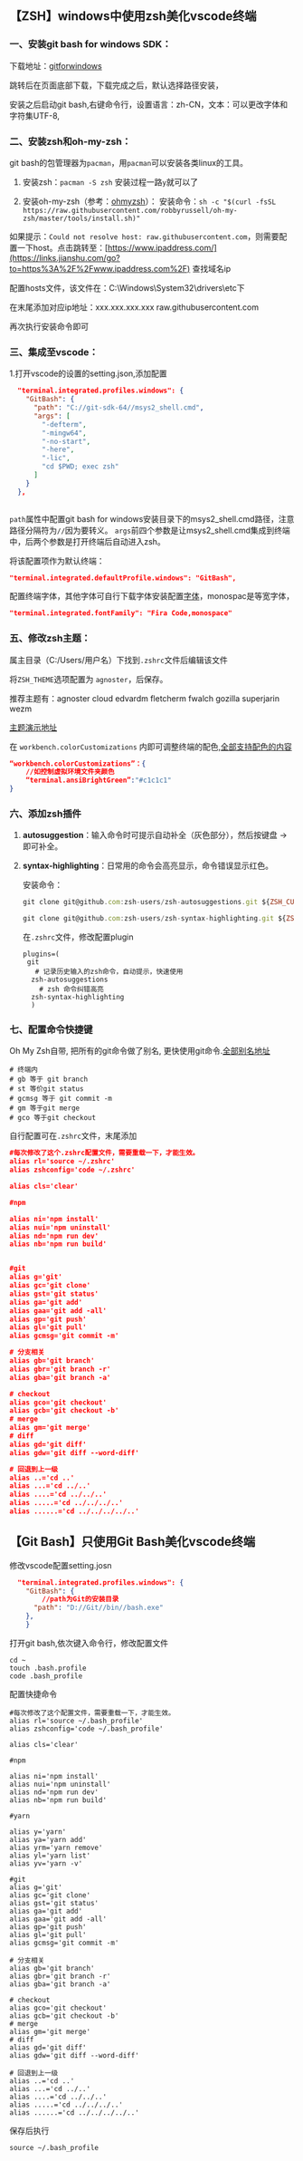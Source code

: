 ## 【ZSH】windows中使用zsh美化vscode终端

### 一、安装git bash for windows SDK：

下载地址：[gitforwindows](https://links.jianshu.com/go?to=https%3A%2F%2Fgitforwindows.org%2F)

跳转后在页面底部下载，下载完成之后，默认选择路径安装，

安装之后启动git bash,右键命令行，设置语言：zh-CN，文本：可以更改字体和字符集UTF-8,

### 二、安装zsh和oh-my-zsh：

git bash的包管理器为`pacman`，用`pacman`可以安装各类linux的工具。

1. 安装zsh：`pacman -S zsh`
    安装过程一路`y`就可以了

2. 安装oh-my-zsh（参考：[ohmyzsh](https://links.jianshu.com/go?to=https%3A%2F%2Fgithub.com%2Fohmyzsh%2Fohmyzsh)）：
    安装命令：`sh -c "$(curl -fsSL https://raw.githubusercontent.com/robbyrussell/oh-my-zsh/master/tools/install.sh)"`

   

如果提示：`Could not resolve host: raw.githubusercontent.com`，则需要配置一下host。点击跳转至：[https://www.ipaddress.com/](https://links.jianshu.com/go?to=https%3A%2F%2Fwww.ipaddress.com%2F)  查找域名ip

配置hosts文件，该文件在：C:\Windows\System32\drivers\etc下

在末尾添加对应ip地址：xxx.xxx.xxx.xxx  raw.githubusercontent.com

再次执行安装命令即可

### 三、集成至vscode：

1.打开vscode的设置的setting.json,添加配置



```json
  "terminal.integrated.profiles.windows": {
    "GitBash": {
      "path": "C://git-sdk-64//msys2_shell.cmd",
      "args": [
        "-defterm",
        "-mingw64",
        "-no-start",
        "-here",
        "-lic",
        "cd $PWD; exec zsh"
      ]
    }
  },
  
```

`path`属性中配置git bash for windows安装目录下的msys2_shell.cmd路径，注意路径分隔符为`//`因为要转义。
 `args`前四个参数是让msys2_shell.cmd集成到终端中，后两个参数是打开终端后自动进入zsh。

将该配置项作为默认终端：

```json
"terminal.integrated.defaultProfile.windows": "GitBash",
```

配置终端字体，其他字体可自行下载字体安装配置[字体](https://www.nerdfonts.com/font-downloads)，monospac是等宽字体，

```json
"terminal.integrated.fontFamily": "Fira Code,monospace"  
```



### 五、修改zsh主题：

属主目录（C:/Users/用户名）下找到`.zshrc`文件后编辑该文件

将`ZSH_THEME`选项配置为 `agnoster`，后保存。

推荐主题有：agnoster cloud  edvardm fletcherm fwalch gozilla superjarin wezm

[主题演示地址](https://github.com/ohmyzsh/ohmyzsh/wiki/Themes)

在 `workbench.colorCustomizations` 内即可调整终端的配色,[全部支持配色的内容](https://link.zhihu.com/?target=https%3A//code.visualstudio.com/api/references/theme-color%23integrated-terminal-colors)

```json
“workbench.colorCustomizations”：{
	//如控制虚拟环境文件夹颜色
	“terminal.ansiBrightGreen”:"#c1c1c1"
}
```



### 六、添加zsh插件

1. **autosuggestion**：输入命令时可提示自动补全（灰色部分），然后按键盘 → 即可补全。

2. **syntax-highlighting**：日常用的命令会高亮显示，命令错误显示红色。

   安装命令：

   ```js
   git clone git@github.com:zsh-users/zsh-autosuggestions.git ${ZSH_CUSTOM:-~/.oh-my-zsh/custom}/plugins/zsh-autosuggestions
   
   git clone git@github.com:zsh-users/zsh-syntax-highlighting.git ${ZSH_CUSTOM:-~/.oh-my-zsh/custom}/plugins/zsh-syntax-highlighting
   
   ```

   在`.zshrc`文件，修改配置plugin

   ```
   plugins=(
   	git
      # 记录历史输入的zsh命令，自动提示，快速使用
     zsh-autosuggestions
       # zsh 命令纠错高亮
     zsh-syntax-highlighting
     )
   ```

   

### 七、配置命令快捷键

Oh My Zsh自带, 把所有的git命令做了别名, 更快使用git命令.[全部别名地址](https://github.com/ohmyzsh/ohmyzsh/tree/master/plugins/git)

```
# 终端内
# gb 等于 git branch
# st 等价git status
# gcmsg 等于 git commit -m
# gm 等于git merge
# gco 等于git checkout
```

自行配置可在`.zshrc`文件，末尾添加

```json
#每次修改了这个.zshrc配置文件，需要重载一下，才能生效。
alias rl='source ~/.zshrc'
alias zshconfig='code ~/.zshrc'

alias cls='clear'

#npm

alias ni='npm install'
alias nui='npm uninstall'
alias nd='npm run dev'
alias nb='npm run build'


#git
alias g='git'
alias gc='git clone'
alias gst='git status'
alias ga='git add'
alias gaa='git add -all'
alias gp='git push'
alias gl='git pull'
alias gcmsg='git commit -m'

# 分支相关
alias gb='git branch'
alias gbr='git branch -r'
alias gba='git branch -a'

# checkout
alias gco='git checkout'
alias gcb='git checkout -b'
# merge
alias gm='git merge'
# diff
alias gd='git diff'
alias gdw='git diff --word-diff'

# 回退到上一级
alias ..='cd ..'
alias ...='cd ../..'
alias ....='cd ../../..'
alias .....='cd ../../../..'
alias ......='cd ../../../../..'

```



## 【Git Bash】只使用Git Bash美化vscode终端

修改vscode配置setting.josn

```json
  "terminal.integrated.profiles.windows": {
    "GitBash": {
        //path为Git的安装目录
      "path": "D://Git//bin//bash.exe"
    },
    }
```

打开git bash,依次键入命令行，修改配置文件

```
cd ~
touch .bash.profile
code .bash_profile
```

配置快捷命令

```
#每次修改了这个配置文件，需要重载一下，才能生效。
alias rl='source ~/.bash_profile'
alias zshconfig='code ~/.bash_profile'

alias cls='clear'

#npm

alias ni='npm install'
alias nui='npm uninstall'
alias nd='npm run dev'
alias nb='npm run build'

#yarn 

alias y='yarn'
alias ya='yarn add'
alias yrm='yarn remove'
alias yl='yarn list'
alias yv='yarn -v'

#git
alias g='git'
alias gc='git clone'
alias gst='git status'
alias ga='git add'
alias gaa='git add -all'
alias gp='git push'
alias gl='git pull'
alias gcmsg='git commit -m'

# 分支相关
alias gb='git branch'
alias gbr='git branch -r'
alias gba='git branch -a'

# checkout
alias gco='git checkout'
alias gcb='git checkout -b'
# merge
alias gm='git merge'
# diff
alias gd='git diff'
alias gdw='git diff --word-diff'

# 回退到上一级
alias ..='cd ..'
alias ...='cd ../..'
alias ....='cd ../../..'
alias .....='cd ../../../..'
alias ......='cd ../../../../..'
```

保存后执行

```
source ~/.bash_profile
```


